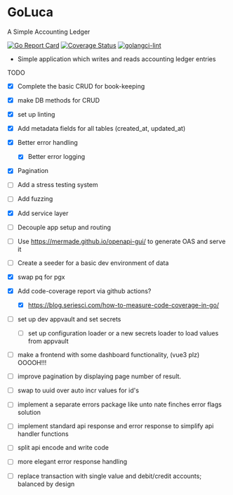 # GoLuca

A Simple Accounting Ledger

[![Go Report Card](https://goreportcard.com/badge/github.com/hampgoodwin/GoLuca)](https://goreportcard.com/report/github.com/hampgoodwin/GoLuca) [![Coverage Status](https://coveralls.io/repos/github/hampgoodwin/GoLuca/badge.svg?branch=main)](https://coveralls.io/github/hampgoodwin/GoLuca?branch=main) [![golangci-lint](https://github.com/hampgoodwin/GoLuca/actions/workflows/golint-ci.yml/badge.svg)](https://github.com/hampgoodwin/GoLuca/actions/workflows/golint-ci.yml)

- Simple application which writes and reads accounting ledger entries

TODO

- [x] Complete the basic CRUD for book-keeping
- [x] make DB methods for CRUD
- [x] set up linting
- [x] Add metadata fields for all tables (created_at, updated_at)
- [x] Better error handling
    - [x] Better error logging
- [x] Pagination
- [ ] Add a stress testing system
- [ ] Add fuzzing
- [x] Add service layer 
- [ ] Decouple app setup and routing
- [ ] Use https://mermade.github.io/openapi-gui/ to generate OAS and serve it
- [ ] Create a seeder for a basic dev environment of data
- [x] swap pq for pgx
- [x] Add code-coverage report via github actions?
    - [x] https://blog.seriesci.com/how-to-measure-code-coverage-in-go/
- [ ] set up dev appvault and set secrets
    - [ ] set up configuration loader or a new secrets loader to load values from appvault
- [ ] make a frontend with some dashboard functionality, (vue3 plz) OOOOH!!!
- [ ] improve pagination by displaying page number of result.
- [ ] swap to uuid over auto incr values for id's
- [ ] implement a separate errors package like unto nate finches error flags solution
- [ ] implement standard api response and error response to simplify api handler functions
- [ ] split api encode and write code
- [ ] more elegant error response handling
- [ ] replace transaction with single value and debit/credit accounts; balanced by design

